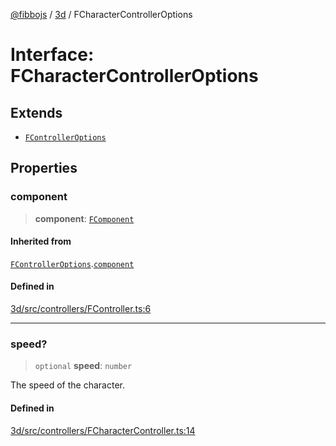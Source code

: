 [@fibbojs](/api/index) / [3d](/api/3d) / FCharacterControllerOptions

# Interface: FCharacterControllerOptions

## Extends

- [`FControllerOptions`](FControllerOptions.md)

## Properties

### component

> **component**: [`FComponent`](../classes/FComponent.md)

#### Inherited from

[`FControllerOptions`](FControllerOptions.md).[`component`](FControllerOptions.md#component)

#### Defined in

[3d/src/controllers/FController.ts:6](https://github.com/fibbojs/fibbo/blob/31a9adc82b7f9e94d4aaa254912cda4482699c0d/packages/3d/src/controllers/FController.ts#L6)

***

### speed?

> `optional` **speed**: `number`

The speed of the character.

#### Defined in

[3d/src/controllers/FCharacterController.ts:14](https://github.com/fibbojs/fibbo/blob/31a9adc82b7f9e94d4aaa254912cda4482699c0d/packages/3d/src/controllers/FCharacterController.ts#L14)
